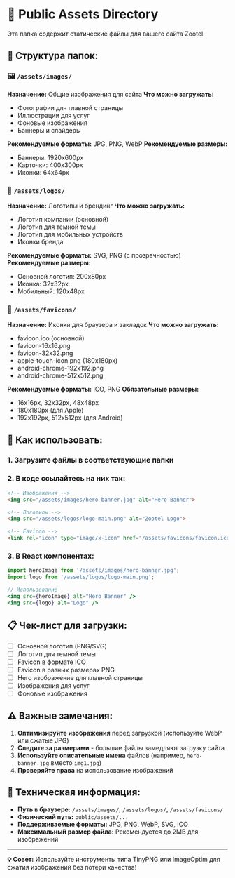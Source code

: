 # 📁 Public Assets Directory

Эта папка содержит статические файлы для вашего сайта Zootel.

## 📂 Структура папок:

### 🖼️ `/assets/images/`
**Назначение:** Общие изображения для сайта
**Что можно загружать:**
- Фотографии для главной страницы
- Иллюстрации для услуг
- Фоновые изображения
- Баннеры и слайдеры

**Рекомендуемые форматы:** JPG, PNG, WebP
**Рекомендуемые размеры:** 
- Баннеры: 1920x600px
- Карточки: 400x300px
- Иконки: 64x64px

### 🏢 `/assets/logos/`
**Назначение:** Логотипы и брендинг
**Что можно загружать:**
- Логотип компании (основной)
- Логотип для темной темы
- Логотип для мобильных устройств
- Иконки бренда

**Рекомендуемые форматы:** SVG, PNG (с прозрачностью)
**Рекомендуемые размеры:**
- Основной логотип: 200x80px
- Иконка: 32x32px
- Мобильный: 120x48px

### 🔖 `/assets/favicons/`
**Назначение:** Иконки для браузера и закладок
**Что можно загружать:**
- favicon.ico (основной)
- favicon-16x16.png
- favicon-32x32.png
- apple-touch-icon.png (180x180px)
- android-chrome-192x192.png
- android-chrome-512x512.png

**Рекомендуемые форматы:** ICO, PNG
**Обязательные размеры:**
- 16x16px, 32x32px, 48x48px
- 180x180px (для Apple)
- 192x192px, 512x512px (для Android)

## 🚀 Как использовать:

### 1. Загрузите файлы в соответствующие папки
### 2. В коде ссылайтесь на них так:
```html
<!-- Изображения -->
<img src="/assets/images/hero-banner.jpg" alt="Hero Banner">

<!-- Логотипы -->
<img src="/assets/logos/logo-main.png" alt="Zootel Logo">

<!-- Favicon -->
<link rel="icon" type="image/x-icon" href="/assets/favicons/favicon.ico">
```

### 3. В React компонентах:
```jsx
import heroImage from '/assets/images/hero-banner.jpg';
import logo from '/assets/logos/logo-main.png';

// Использование
<img src={heroImage} alt="Hero Banner" />
<img src={logo} alt="Logo" />
```

## 📋 Чек-лист для загрузки:

- [ ] Основной логотип (PNG/SVG)
- [ ] Логотип для темной темы
- [ ] Favicon в формате ICO
- [ ] Favicon в разных размерах PNG
- [ ] Hero изображение для главной страницы
- [ ] Изображения для услуг
- [ ] Фоновые изображения

## ⚠️ Важные замечания:

1. **Оптимизируйте изображения** перед загрузкой (используйте WebP или сжатые JPG)
2. **Следите за размерами** - большие файлы замедляют загрузку сайта
3. **Используйте описательные имена** файлов (например, `hero-banner.jpg` вместо `img1.jpg`)
4. **Проверяйте права** на использование изображений

## 🔧 Техническая информация:

- **Путь в браузере:** `/assets/images/`, `/assets/logos/`, `/assets/favicons/`
- **Физический путь:** `public/assets/...`
- **Поддерживаемые форматы:** JPG, PNG, WebP, SVG, ICO
- **Максимальный размер файла:** Рекомендуется до 2MB для изображений

---

**💡 Совет:** Используйте инструменты типа TinyPNG или ImageOptim для сжатия изображений без потери качества! 